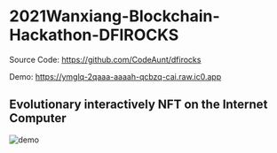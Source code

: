 # 2021Wanxiang-Blockchain-Hackathon-DFIROCKS

Source Code: https://github.com/CodeAunt/dfirocks

Demo: https://ymglq-2qaaa-aaaah-qcbzq-cai.raw.ic0.app

## Evolutionary interactively NFT on the Internet Computer

![demo](./demo.gif)
